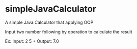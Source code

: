 # simpleJavaCalculator
A simple Java Calculator that applying OOP

Input two number following by operation to calculate the result

Ex:
Input: 2 5 +
Output: 7.0
